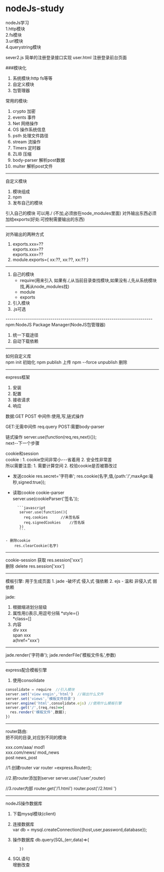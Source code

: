 # nodeJs-study
nodeJs学习  
   1.http模块  
   2.fs模块  
   3.url模块  
   4.querystring模块  


sever2.js 简单的注册登录接口实现
user.html  注册登录前台页面  

 ###模块化
  1. 系统模块:http fs等等
  2. 自定义模块
  3. 包管理器  

常用的模块:
1. crypto 加密
2. events 事件
3. Net 网络操作
4. OS 操作系统信息
5. psth 处理文件路径
6. stream 流操作
7. Timers 定时器
8. ZLIB 压缩
9. body-parser 解析post数据
10. multer 解析post文件

------------------------------------------
自定义模块 
1. 模块组成
2. npm
3. 发布自己的模块

引入自己的模块  可以用./  (不加,必须放在node_modules里面)
对外输出东西必须加给exports(好处:可控制需要输出的东西)

----------------------------------------------------------------------------

对外输出的两种方式
 1. exports.xxx=??  
     exports.xxx=??  
     exports.xxx=??  
  2. module.exports={
    xx:??,
    xx:??,
    xx:??
  }

----------------------------------------------------------------------------
 1. 自己的模块
     * require(用来引入 如果有./,从当前目录查找模块,如果没有./,先从系统模块找,再从node_modules找)
     * module
     * exports
 2. 引入模块
 3. .js可选

 ---------------------------------------------------------------------------npm:NodeJS Package Manager(NodeJS包管理器)
 1. 统一下载途径
 2. 自动下载依赖


 ---------------------------------------------------------------------------
 如何自定义库  
     npm init  初始化
     npm publish  上传
     npm --force unpublish  删除

----------------------------------------------------------------------------

  express框架
  1. 安装
  2. 配置
  3. 接收请求
  4. 响应  

  数据:GET  POST
  中间件:使用,写,链式操作

  GET:无需中间件  req.query
  POST:需要body-parser  

  链式操作
  server.use(function(req,res,next){});  
  next--下一个步骤  

  cookie和session  
  cookie :
    1. cookie空间非常小---省着用
    2. 安全性非常差  
    所以需要注意:
    1. 需要计算空间
    2. 校验cookie是否被篡改过

   - 发送cookie
        res.secret='字符串';
        res.cookie(名字,值,{path:'/',maxAge:毫秒,signed:true});
   - 读取cookie
        cookie-parser  
            server.use(cookieParser('签名'));

           ```javascript
            server.use(function(){
              req.cookies      //未签名版  
              req.signedCookies    //签名版  
            })
            ```

    - 删除cookie
        res.clearCookie(名字)

  --------

  cookie-session
     获取   res.session['xxx']  
     删除   delete res.session['xxx']

  ----
  模板引擎:  用于生成页面
     1. jade -破坏式 侵入式 强依赖
     2. ejs - 温和 非侵入式 弱依赖  

jade:  
  1. 根据缩进划分层级
  2. 属性用()表示,用逗号分隔
      *style={}  
      *class=[]  
  3. 内容  
      div xxx  
          span xxx  
              a(href="xxx')  

  -----------------------------

  jade.render('字符串');
  jade.renderFile('模板文件名',参数)

-----------------------------------------

express配合模板引擎

1. 使用consolidate

```javascript
consolidate = require  //引入模块
server.set('view engin','html')  //输出什么文件
server.set('views','模板文件目录') 
server.engine('html',consolidate.ejs) //使用什么模板引擎
server.get('/',(req,res)=>{
  res.render('模板文件',数据);
})

```

-----------------------

router路由:  
把不同的目录,对应到不同的模块

xxx.com/aaa/  mod1  
xxx.com/news/  mod_news  
                 post                 news_post  

//1.创建router
 var router =express.Router();
 
 //2.把router添加到server
 server.use('/user',router)

 //3.router内部
 router.get('/1.html')
 router.post('/2.html ')


-------------------

nodeJS操作数据库
  1. 下载mysql模块(client)
  2. 连接数据库  
            var db = mysql.createConnection({host,user,password,database});
  3. 操作数据库
            db.query(SQL,(err,data)=>{

            })
4. SQL语句  
      增删改查